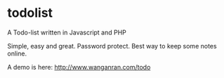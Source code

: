 todolist
========

A Todo-list written in Javascript and PHP

Simple, easy and great. Password protect. Best way to keep some notes online.

A demo is here: http://www.wanganran.com/todo
